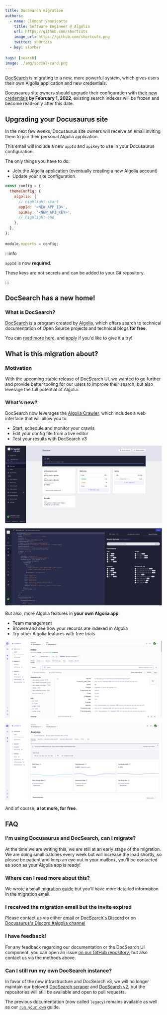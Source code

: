 ```yaml
---
title: DocSearch migration
authors:
  - name: Clément Vannicatte
    title: Software Engineer @ Algolia
    url: https://github.com/shortcuts
    image_url: https://github.com/shortcuts.png
    twitter: sh0rtcts
  - key: slorber

tags: [search]
image: ./img/social-card.png
---
```


[DocSearch](https://docsearch.algolia.com/) is migrating to a new, more powerful system, which gives users their own Algolia application and new credentials.

Docusaurus site owners should upgrade their configuration with [their new credentials](#im-using-docusaurus-and-docsearch-can-i-migrate) **by February 1, 2022**, existing search indexes will be frozen and become read-only after this date.

<!--truncate-->

## Upgrading your Docusaurus site

In the next few weeks, Docusaurus site owners will receive an email inviting them to join their personal Algolia application.

This email will include a new `appId` and `apiKey` to use in your Docusaurus configuration.

The only things you have to do:

- Join the Algolia application (eventually creating a new Algolia account)
- Update your site configuration.

```js title="docusaurus.config.js"
const config = {
  themeConfig: {
    algolia: {
      // highlight-start
      appId: '<NEW_APP_ID>',
      apiKey: '<NEW_API_KEY>',
      // highlight-end
    },
  },
};

module.exports = config;
```

:::info

`appId` is now **required**.

These keys are not secrets and can be added to your Git repository.

:::

## DocSearch has a new home!

### What is DocSearch?

[DocSearch](https://docsearch.algolia.com/) is a program created by [Algolia](http://algolia.com/), which offers search to technical documentation of Open Source projects and technical blogs **for free**.

You can [read more here](https://docsearch.algolia.com/docs/what-is-docsearch/), and [apply](https://docsearch.algolia.com/apply) if you'd like to give it a try!

## What is this migration about?

### Motivation

With the upcoming stable release of [DocSearch UI](https://docsearch.algolia.com/docs/DocSearch-v3), we wanted to go further and provide better tooling for our users to improve their search, but also leverage the full potential of Algolia.

### What's new?

DocSearch now leverages the [Algolia Crawler](https://www.algolia.com/products/search-and-discovery/crawler/), which includes a web interface that will allow you to:

- Start, schedule and monitor your crawls
- Edit your config file from a live editor
- Test your results with DocSearch v3

![Algolia crawler overview](./img/crawler-overview.png)

![Algolia config editor](./img/editor.png)

But also, more Algolia features in **your own Algolia app**:

- Team management
- Browse and see how your records are indexed in Algolia
- Try other Algolia features with free trials

![Algolia index overview](./img/index-overview.png)

![Algolia index analytics](./img/index-analytics.png)

And of course, **a lot more, for free**.

## FAQ

### I'm using Docusaurus and DocSearch, can I migrate?

At the time we are writing this, we are still at an early stage of the migration. We are doing small batches every week but will increase the load shortly, so please be patient and keep an eye out in your mailbox, you'll be contacted as soon as your Algolia app is ready!

### Where can I read more about this?

We wrote a small [migration guide](https://docsearch.algolia.com/docs/migrating-from-legacy) but you'll have more detailed information in the migration email.

### I received the migration email but the invite expired

Please contact us via either [email](mailto:docsearch@algolia.com) or [DocSearch's Discord](https://discord.gg/bRTacwYrfX) or on [Docusaurus's Discord #algolia channel](https://discordapp.com/invite/docusaurus)

### I have feedback!

For any feedback regarding our documentation or the DocSearch UI component, you can open an issue [on our GitHub repository](https://github.com/algolia/docsearch/issues), but also contact us via the methods above.

### Can I still run my own DocSearch instance?

In favor of the new infrastructure and DocSearch v3, we will no longer maintain our beloved [DocSearch scraper](https://github.com/algolia/docsearch-scraper) and [DocSearch v2](https://github.com/algolia/docsearch/tree/master), but the repositories will still be available and open to pull requests.

The previous documentation (now called `legacy`) remains available as well as our [`run your own`](https://docsearch.algolia.com/docs/legacy/run-your-own) guide.
